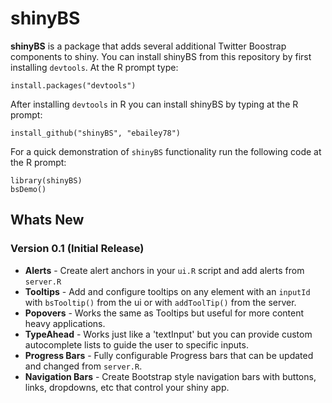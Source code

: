 shinyBS
=======

**shinyBS** is a package that adds several additional Twitter Boostrap components to shiny.
You can install shinyBS from this repository by first installing `devtools`. At the R prompt type:

```
install.packages("devtools")
```

After installing `devtools` in R you can install shinyBS by typing at the R prompt: 

```
install_github("shinyBS", "ebailey78")
```

For a quick demonstration of `shinyBS` functionality run the following code at the R prompt:

```
library(shinyBS)
bsDemo()
```

Whats New
---------

### Version 0.1 (Initial Release)

* **Alerts** - Create alert anchors in your `ui.R` script and add alerts from `server.R`
* **Tooltips** - Add and configure tooltips on any element with an `inputId` with `bsTooltip()` from the ui or with `addToolTip()` from the server.
* **Popovers** - Works the same as Tooltips but useful for more content heavy applications.
* **TypeAhead** - Works just like a 'textInput' but you can provide custom autocomplete lists to guide the user to specific inputs.
* **Progress Bars** - Fully configurable Progress bars that can be updated and changed from `server.R`.
* **Navigation Bars** - Create Bootstrap style navigation bars with buttons, links, dropdowns, etc that control your shiny app.

